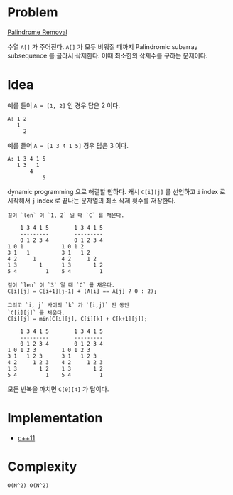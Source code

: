 # Problem

[Palindrome Removal](https://leetcode.com/problems/palindrome-removal/)

수열 `A[]` 가 주어진다. `A[]` 가 모두 비워질 때까지 Palindromic
subarray subsequence 를 골라서 삭제한다. 이때 최소한의 삭제수를 구하는
문제이다.

# Idea

예를 들어 `A = [1, 2]` 인 경우 답은 2 이다.

```
A: 1 2
   1
     2
```

예를 들어 `A = [1 3 4 1 5]` 경우 답은 3 이다.

```
A: 1 3 4 1 5
   1 3   1
       4
           5
```

dynamic programming 으로 해결할 만하다.
캐시 `C[i][j]` 를 선언하고 `i` index 로 시작해서
`j` index 로 끝나는 문자열의 최소 삭제 횟수를 
저장한다.

```
길이 `len` 이 `1, 2` 일 때 `C` 를 채운다.

    1 3 4 1 5        1 3 4 1 5
    ---------        ---------
    0 1 2 3 4        0 1 2 3 4
1 0 1            1 0 1 2      
3 1   1          3 1   1 2     
4 2     1        4 2     1 2   
1 3       1      1 3       1 2
5 4         1    5 4         1

길이 `len` 이 `3` 일 때 `C` 를 채운다.
C[i][j] = C[i+1][j-1] + (A[i] == A[j] ? 0 : 2);

그리고 `i, j` 사이의 `k` 가 `[i,j)` 인 동안
`C[i][j]` 를 채운다.
C[i][j] = min(C[i][j], C[i][k] + C[k+1][j]);

    1 3 4 1 5        1 3 4 1 5
    ---------        ---------
    0 1 2 3 4        0 1 2 3 4
1 0 1 2 3        1 0 1 2 3    
3 1   1 2 3      3 1   1 2 3   
4 2     1 2 3    4 2     1 2 3 
1 3       1 2    1 3       1 2
5 4         1    5 4         1
```

모든 반복을 마치면 `C[0][4]` 가 답이다.
 
# Implementation

* [c++11](a.cpp)

# Complexity

```
O(N^2) O(N^2)
```
